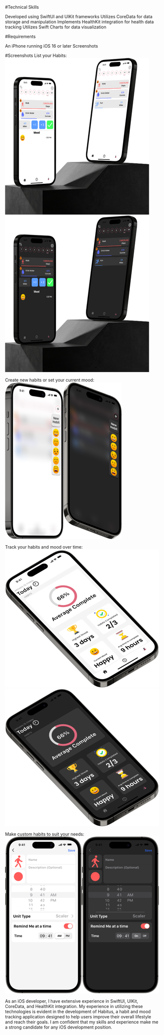 #Technical Skills

Developed using SwiftUI and UIKit frameworks
Utilizes CoreData for data storage and manipulation
Implements HealthKit integration for health data tracking
Utilizes Swift Charts for data visualization

#Requirements

An iPhone running iOS 16 or later
Screenshots

#Screenshots
List your Habits:
<br><img src="Preview_Images/Habits_List.png" width="472" height="511"><img src="Preview_Images/Habits_List_Dark.png" width="472" height="511"><br>

Create new habits or set your current mood:
<br><img src="Preview_Images/New_Habit.png" width="191" height="511"><img src="Preview_Images/New_Habit_Dark.png" width="191" height="511"><br>

Track your habits and mood over time:
<br><img src="Preview_Images/Stats_View.png" width="511" height="450"><img src="Preview_Images/Stats_View_Dark.png" width="511" height="450"><br>

Make custom habits to suit your needs:
<br><img src="Preview_Images/Create_Habit.png" width="252" height="511"><img src="Preview_Images/Create_Habit_Dark.png" width="252" height="511"><br>

As an iOS developer, I have extensive experience in SwiftUI, UIKit, CoreData, and HealthKit integration. My experience in utilizing these technologies is evident in the development of Habitus, a habit and mood tracking application designed to help users improve their overall lifestyle and reach their goals. I am confident that my skills and experience make me a strong candidate for any iOS development position.



